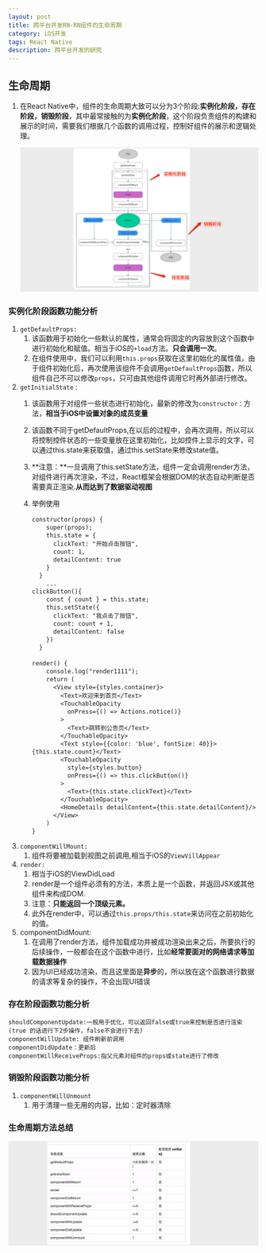 ```yaml
---
layout: post
title: 跨平台开发RN-RN组件的生命周期
category: iOS开发
tags: React Native 
description: 跨平台开发的研究
--- 
```


## 生命周期
1. 在React Native中，组件的生命周期大致可以分为3个阶段:**实例化阶段，存在阶段，销毁阶段**，其中最常接触的为**实例化阶段**，这个阶段负责组件的构建和展示的时间，需要我们根据几个函数的调用过程，控制好组件的展示和逻辑处理。
    
    ![图1](https://raw.githubusercontent.com/zhoghua123/imgsBed/master/reactive-05.png)

### 实例化阶段函数功能分析
1. `getDefaultProps:` 
    1. 该函数用于初始化一些默认的属性，通常会将固定的内容放到这个函数中进行初始化和赋值。相当于iOS的`+load`方法。**只会调用一次**。
    2. 在组件使用中，我们可以利用`this.props`获取在这里初始化的属性值，由于组件初始化后，再次使用该组件不会调用`getDefaultProps`函数，所以组件自己不可以修改`props`，只可由其他组件调用它时再外部进行修改。
2. `getInitialState：`
    1. 该函数用于对组件一些状态进行初始化，最新的修改为`constructor：`方法，**相当于iOS中设置对象的成员变量**
    2. 该函数不同于getDefaultProps,在以后的过程中，会再次调用，所以可以将控制控件状态的一些变量放在这里初始化，比如控件上显示的文字，可以通过this.state来获取值，通过this.setState来修改state值。
    3. **注意：**一旦调用了this.setState方法，组件一定会调用render方法，对组件进行再次渲染，不过，React框架会根据DOM的状态自动判断是否需要真正渲染.**从而达到了数据驱动视图**
    4. 举例使用
        
        ```
        constructor(props) {
            super(props);
            this.state = {
              clickText: "开始点击按钮",
              count: 1,
              detailContent: true
            }
          }
            ...
        clickButton(){
            const { count } = this.state;
            this.setState({
              clickText: "我点击了按钮",
              count: count + 1,
              detailContent: false
            })
          }
        
        render() {
            console.log("render1111");
            return (
              <View style={styles.container}>
                <Text>欢迎来到首页</Text>
                <TouchableOpacity
                  onPress={() => Actions.notice()}
                >
                  <Text>跳转到公告页</Text>
                </TouchableOpacity>
                <Text style={{color: 'blue', fontSize: 40}}>{this.state.count}</Text>
                <TouchableOpacity
                  style={styles.button}
                  onPress={() => this.clickButton()}
                >
                  <Text>{this.state.clickText}</Text>
                </TouchableOpacity>
                <HomeDetails detailContent={this.state.detailContent}/>
              </View>
            )
        }
        ```
3. `componentWillMount:`
    1. 组件将要被加载到视图之前调用,相当于iOS的`ViewVillAppear`
4. `render:`
    1. 相当于iOS的ViewDidLoad
    2. render是一个组件必须有的方法，本质上是一个函数，并返回JSX或其他组件来构成DOM.
    3. 注意：**只能返回一个顶级元素。**
    4. 此外在render中，可以通过`this.props/this.state`来访问在之前初始化的值。
5. componentDidMount:
    1. 在调用了render方法，组件加载成功并被成功渲染出来之后，所要执行的后续操作，一般都会在这个函数中进行，比如**经常要面对的网络请求等加载数据操作**
    2. 因为UI已经成功渲染，而且这里面是**异步**的，所以放在这个函数进行数据的请求等复杂的操作，不会出现UI错误

### 存在阶段函数功能分析

```
shouldComponentUpdate:一般用于优化，可以返回false或true来控制是否进行渲染(true 的话进行下2步操作，false不会进行下去)
componentWillUpdate: 组件刷新前调用
componentDidUpdate：更新后
componentWillReceiveProps:指父元素对组件的props或state进行了修改
```

### 销毁阶段函数功能分析
1. `componentWillUnmount`
    1. 用于清理一些无用的内容，比如：定时器清除


### 生命周期方法总结

![图1](https://raw.githubusercontent.com/zhoghua123/imgsBed/master/reactive-06.png)


